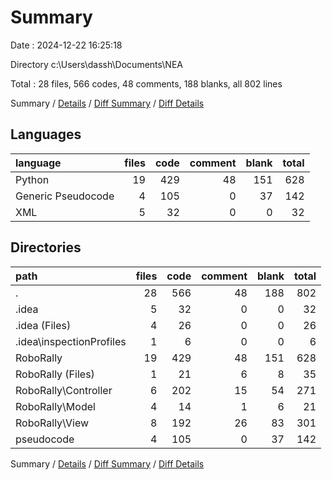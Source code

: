 # Summary

Date : 2024-12-22 16:25:18

Directory c:\\Users\\dassh\\Documents\\NEA

Total : 28 files,  566 codes, 48 comments, 188 blanks, all 802 lines

Summary / [Details](details.md) / [Diff Summary](diff.md) / [Diff Details](diff-details.md)

## Languages
| language | files | code | comment | blank | total |
| :--- | ---: | ---: | ---: | ---: | ---: |
| Python | 19 | 429 | 48 | 151 | 628 |
| Generic Pseudocode | 4 | 105 | 0 | 37 | 142 |
| XML | 5 | 32 | 0 | 0 | 32 |

## Directories
| path | files | code | comment | blank | total |
| :--- | ---: | ---: | ---: | ---: | ---: |
| . | 28 | 566 | 48 | 188 | 802 |
| .idea | 5 | 32 | 0 | 0 | 32 |
| .idea (Files) | 4 | 26 | 0 | 0 | 26 |
| .idea\\inspectionProfiles | 1 | 6 | 0 | 0 | 6 |
| RoboRally | 19 | 429 | 48 | 151 | 628 |
| RoboRally (Files) | 1 | 21 | 6 | 8 | 35 |
| RoboRally\\Controller | 6 | 202 | 15 | 54 | 271 |
| RoboRally\\Model | 4 | 14 | 1 | 6 | 21 |
| RoboRally\\View | 8 | 192 | 26 | 83 | 301 |
| pseudocode | 4 | 105 | 0 | 37 | 142 |

Summary / [Details](details.md) / [Diff Summary](diff.md) / [Diff Details](diff-details.md)